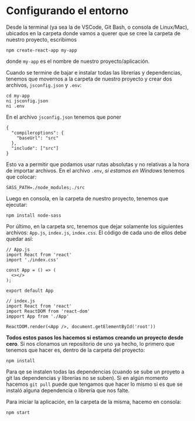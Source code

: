 # Configurando el entorno

Desde la terminal (ya sea la de VSCode, Git Bash, o consola de Linux/Mac), ubicados en la carpeta donde vamos a querer que se cree la carpeta de nuestro proyecto, escribimos

```
npm create-react-app my-app
```

donde `my-app` es el nombre de nuestro proyecto/aplicación.

Cuando se termine de bajar e instalar todas las librerías y dependencias, tenemos que movernos a la carpeta de nuestro proyecto y crear dos archivos, `jsconfig.json` y `.env`:

```
cd my-app
ni jsconfig.json
ni .env
```

En el archivo `jsconfig.json` tenemos que poner

```
{
  "compileroptions": {
    "baseUrl": "src"
  },
  "include": ["src"]
}
```

Esto va a permitir que podamos usar rutas absolutas y no relativas a la hora de importar archivos. En el archivo `.env`, *si estamos en Windows* tenemos que colocar:

```
SASS_PATH=./node_modules;./src
```

Luego en consola, en la carpeta de nuestro proyecto, tenemos que ejecutar:

```
npm install node-sass
```

Por último, en la carpeta src, tenemos que dejar solamente los siguientes archivos: `App.js`, `index.js`, `index.css`. El código de cada uno de ellos debe quedar así:

```
// App.js
import React from 'react'
import './index.css'

const App = () => (
  <></>
);

export default App
```

```
// index.js
import React from 'react'
import ReactDOM from 'react-dom'
impport App from './App'

ReactDOM.render(<App />, document.getElementById('root'))
```

**Todos estos pasos los hacemos si estamos creando un proyecto desde cero**. Si nos clonamos un repositorio de uno ya hecho, lo primero que tenemos que hacer es, dentro de la carpeta del proyecto:

```
npm install
```

Para qe se instalen todas las dependencias (cuando se sube un proyeto a git las dependencias y librerías no se suben). Si en algún momento hacemos `git pull` puede que tengamos que hacer lo mismo si es que se instaló alguna dependencia o librería que nos falte.

Para iniciar la aplicación, en la carpeta de la misma, hacemo en consola:

```
npm start
```
